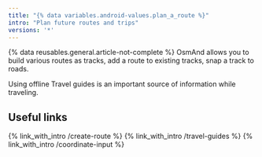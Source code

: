 ```yaml
---
title: "{% data variables.android-values.plan_a_route %}"
intro: "Plan future routes and trips"
versions: '*'
---
```

{% data reusables.general.article-not-complete %}
OsmAnd allows you to build various routes as tracks, add a route to existing tracks, snap a track to roads.

Using offline Travel guides is an important source of information while traveling.


## Useful links

{% link_with_intro /create-route %}
{% link_with_intro /travel-guides %}
{% link_with_intro /coordinate-input %}

